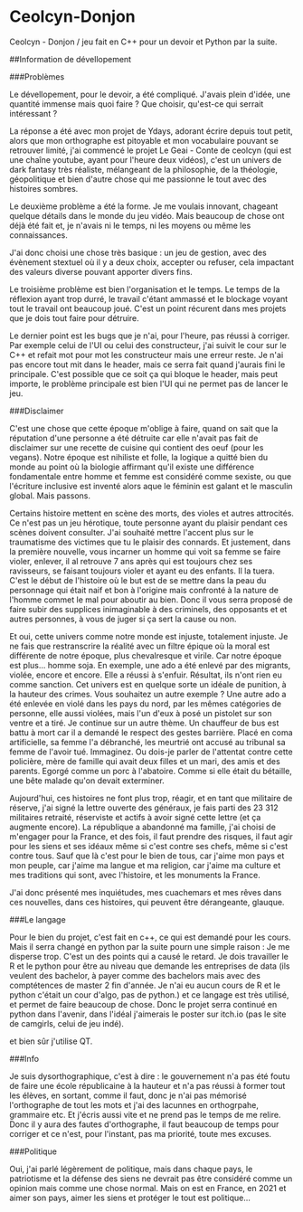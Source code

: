# Ceolcyn-Donjon
Ceolcyn - Donjon / jeu fait en C++ pour un devoir et Python par la suite.

##Information de dévellopement

###Problèmes

Le dévellopement, pour le devoir, a été compliqué. J'avais plein d'idée, une quantité immense mais quoi faire ? Que choisir, qu'est-ce qui serrait intéressant ?

La réponse a été avec mon projet de Ydays, adorant écrire depuis tout petit, alors que mon orthographe est pitoyable et mon vocabulaire pouvant se retrouver limité, j'ai commencé le projet Le Geai - Conte de ceolcyn (qui est une chaîne youtube, ayant pour l'heure deux vidéos), c'est un univers de dark fantasy très réaliste, mélangeant de la philosophie, de la théologie, géopolitique et bien d'autre chose qui me passionne le tout avec des histoires sombres.

Le deuxième problème a été la forme. Je me voulais innovant, chageant quelque détails dans le monde du jeu vidéo. Mais beaucoup de chose ont déjà été fait et, je n'avais ni le temps, ni les moyens ou même les connaissances.

J'ai donc choisi une chose très basique : un jeu de gestion, avec des évènement stextuel où il y a deux choix, accepter ou refuser, cela impactant des valeurs diverse pouvant apporter divers fins.

Le troisième problème est bien l'organisation et le temps. Le temps de la réflexion ayant trop durré, le travail c'étant ammassé et le blockage voyant tout le travail ont beaucoup joué. C'est un point récurent dans mes projets que je dois tout faire pour détruire.

Le dernier point est les bugs que je n'ai, pour l'heure, pas réussi à corriger. Par exemple celui de l'UI ou celui des constructeur, j'ai suivit le cour sur le C++ et refait mot pour mot les constructeur mais une erreur reste. Je n'ai pas encore tout mit dans le header, mais ce serra fait quand j'aurais fini le principale. C'est possible que ce soit ça qui bloque le header, mais peut importe, le problème principale est bien l'UI qui ne permet pas de lancer le jeu.

###Disclaimer

C'est une chose que cette époque m'oblige à faire, quand on sait que la réputation d'une personne a été détruite car elle n'avait pas fait de disclaimer sur une recette de cuisine qui contient des oeuf (pour les vegans). Notre époque est nihiliste et folle, la logique a quitté bien du monde au point où la biologie affirmant qu'il existe une différence fondamentale entre homme et femme est considéré comme sexiste, ou que l'écriture inclusive est inventé alors aque le féminin est galant et le masculin global. Mais passons.

Certains histoire mettent en scène des morts, des violes et autres attrocités. Ce n'est pas un jeu hérotique, toute personne ayant du plaisir pendant ces scènes doivent consulter. J'ai souhaité mettre l'accent plus sur le traumatisme des victimes que tu le plaisir des connards. Et justement, dans la première nouvelle, vous incarner un homme qui voit sa femme se faire violer, enlever, il al retrouve 7 ans après qui est toujours chez ses ravisseurs, se faisant toujours violer et ayant eu des enfants. Il la tuera. C'est le début de l'histoire où le but est de se mettre dans la peau du personnage qui était naif et bon à l'origine mais confronté à la nature de l'homme commet le mal pour aboutir au bien. Donc il vous serra proposé de faire subir des supplices inimaginable à des criminels, des opposants et et autres personnes, à vous de juger si ça sert la cause ou non. 

Et oui, cette univers comme notre monde est injuste, totalement injuste. Je ne fais que restranscrire la réalité avec un filtre épique où la moral est différente de notre époque, plus chevalresque et virile. Car notre époque est plus... homme soja. En exemple, une ado a été enlevé par des migrants, violée, encore et encore. Elle a réussi à s'enfuir. Résultat, ils n'ont rien eu comme sanction. Cet univers est en quelque sorte un idéale de punition, à la hauteur des crimes. Vous souhaitez un autre exemple ? Une autre ado a été enlevée en violé dans les pays du nord, par les mêmes catégories de personne, elle aussi violées, mais l'un d'eux à posé un pistolet sur son ventre et a tiré. Je continue sur un autre thème. Un chauffeur de bus est battu à mort car il a demandé le respect des gestes barrière. Placé en coma artificielle, sa femme l'a débranché, les meurtrié ont accusé au tribunal sa femme de l'avoir tué. Immaginez. Ou dois-je parler de l'attentat contre cette policière, mère de famille qui avait deux filles et un mari, des amis et des parents. Egorgé comme un porc à l'abatoire. Comme si elle était du bétaille, une bête malade qu'on devait exterminer.

Aujourd'hui, ces histoires ne font plus trop, réagir, et en tant que militaire de réserve, j'ai signé la lettre ouverte des généraux, je fais parti des 23 312 militaires retraité, réserviste et actifs à avoir signé cette lettre (et ça augmente encore). La république a abandonné ma famille, j'ai choisi de m'engager pour la France, et des fois, il faut prendre des risques, il faut agir pour les siens et ses idéaux même si c'est contre ses chefs, même si c'est contre tous. Sauf que là c'est pour le bien de tous, car j'aime mon pays et mon peuple, car j'aime ma langue et ma religion, car j'aime ma culture et mes traditions qui sont, avec l'histoire, et les monuments la France.

J'ai donc présenté mes inquiétudes, mes cuachemars et mes rêves dans ces nouvelles, dans ces histoires, qui peuvent être dérangeante, glauque.

###Le langage

Pour le bien du projet, c'est fait en c++, ce qui est demandé pour les cours. Mais il serra changé en python par la suite pourn une simple raison : Je me disperse trop. C'est un des points qui a causé le retard. Je dois travailler le R et le python pour être au niveau que demande les entreprises de data (ils veulent des bachelor, à payer comme des bachelors mais avec des comptétences de master 2 fin d'année. Je n'ai eu aucun cours de R et le python c'était un cour d'algo, pas de python.) et ce langage est très utilisé, et permet de faire beaucoup de chose. Donc le projet serra continué en python dans l'avenir, dans l'idéal j'aimerais le poster sur itch.io (pas le site de camgirls, celui de jeu indé).

et bien sûr j'utilise QT.

###Info

Je suis dysorthographique, c'est à dire : le gouvernement n'a pas été foutu de faire une école républicaine à la hauteur et n'a pas réussi à former tout les élèves, en sortant, comme il faut, donc je n'ai pas mémorisé l'orthographe de tout les mots et j'ai des lacunnes en orthogrpahe, grammaire etc. Et j'écris aussi vite et ne prend pas le temps de me relire. Donc il y aura des fautes d'orthographe, il faut beaucoup de temps pour corriger et ce n'est, pour l'instant, pas ma priorité, toute mes excuses.

###Politique

Oui, j'ai parlé légèrement de politique, mais dans chaque pays, le patriotisme et la défense des siens ne devrait pas être considéré comme un opinion mais comme une chose normal. Mais on est en France, en 2021 et aimer son pays, aimer les siens et protéger le tout est politique...
